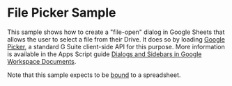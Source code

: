 # File Picker Sample

This sample shows how to create a "file-open" dialog in Google Sheets that
allows the user to select a file from their Drive. It does so by loading
[Google Picker](https://developers.google.com/picker/), a standard G Suite
client-side API for this purpose. More information is available in the Apps
Script guide
[Dialogs and Sidebars in Google Workspace Documents](https://developers.google.com/apps-script/guides/dialogs#file-open_dialogs).

Note that this sample expects to be
[bound](https://developers.google.com/apps-script/guides/bound)
to a spreadsheet.
